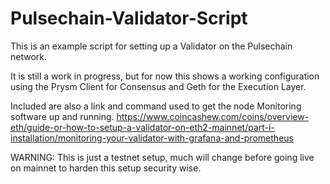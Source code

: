 # Pulsechain-Validator-Script
This is an example script for setting up a Validator on the Pulsechain network. 

It is still a work in progress, but for now this shows a working configuration using the Prysm Client for Consensus and Geth for the Execution Layer.

Included are also a link and command used to get the node Monitoring software up and running.
https://www.coincashew.com/coins/overview-eth/guide-or-how-to-setup-a-validator-on-eth2-mainnet/part-i-installation/monitoring-your-validator-with-grafana-and-prometheus


WARNING: This is just a testnet setup, much will change before going live on mainnet to harden this setup security wise.
